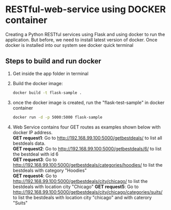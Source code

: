 # RESTful-web-service using DOCKER container

Creating a Python RESTful services using Flask and using docker to run the application. But before, we need to install latest version of docker. Once docker is installed into our system see docker quick terminal

## Steps to build and run docker
1. Get inside the app folder in terminal                          
2. Build the docker image:                                           

      ```bash
      docker build -t flask-sample .
      ```
3. once the docker image is created, run the "flask-test-sample" in docker container                                                            
      ```bash
      docker run -d -p 5000:5000 flask-sample
      ```
4. Web Service contains four GET routes as examples shown below with docker IP address.                  
  **GET request1**: Go to http://192.168.99.100:5000/getbestdeals/  to list all bestdeals data.     
  **GET request2**: Go to http://192.168.99.100:5000/getbestdeals/6/  to list the bestdeal with id 6  
  **GET request3**: Go to http://192.168.99.100:5000/getbestdeals/categories/hoodies/  to list the bestdeals with category "Hoodies"  
  **GET request4**: Go to http://192.168.99.100:5000/getbestdeals/city/chicago/  to list the bestdeals with location city "Chicago" 
  **GET request5**: Go to http://192.168.99.100:5000/getbestdeals/city/chicago/categories/suits/  to list the bestdeals with location city "chicago" and with caterory "Suits"    
  
  
  
  
